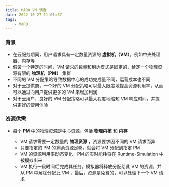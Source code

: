 ```yaml
---
title: MARO VM 调度
date: 2022-10-27 11:01:57
tags:
	- MARO
---
```

### 背景
- 在云服务期间，用户请求具有一定数量资源的 **虚拟机（VM）**，例如中央处理器、内存等
- 假设一个特定的时间，VM 请求的数量和到达模式是固定的，给定一个物理资源有限的 **物理机（PM）** 集群
- 不同的 VM 分配策略导致数据中心的成功完成量不同，运营成本也不同
- 对于云提供商，一个好的 VM 分配策略可以最大限度地提高资源利用率，从而可以通过向用户提供更多的 VM 来增加利润
- 对于云用户，良好的 VM 分配策略可以最大程度地缩短 VM 响应时间，并提供更好的使用体验

### 资源供需
- 每个 **PM** 中的物理资源是中心资源，包括 **物理内核** 和 **内存**
	
	- VM 请求需要一定数量的 **物理资源** ，资源要求因不同的 VM 请求而异 
	- 只要指定的 PM 的剩余资源足够，就会将 VM 分配到指定 PM 
	- VM 的资源利用率动态变化，PM 的实时能耗将在 Runtime-Simulation 中被模拟出来
	- VM 执行一段时间后完成其任务。模拟器将释放分配给此 VM 的资源，并从 PM 中解除分配此 VM ，最后，资源是免费的，可以处理下一个 VM 请求

